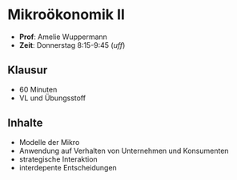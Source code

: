 # Mikroökonomik II

- **Prof**: Amelie Wuppermann
- **Zeit**: Donnerstag 8:15-9:45 (*uff*)

## Klausur

- 60 Minuten
- VL und Übungsstoff

## Inhalte

- Modelle der Mikro
- Anwendung auf Verhalten von Unternehmen und Konsumenten
- strategische Interaktion
- interdepente Entscheidungen

